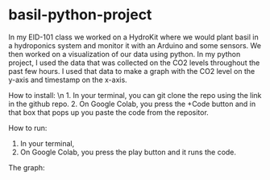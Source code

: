 # basil-python-project
In my EID-101 class we worked on a HydroKit where we would plant basil in a hydroponics system and monitor it with an Arduino and some sensors. We then worked on a visualization of our data using python. In my python project, I used the data that was collected on the CO2 levels throughout the past few hours. I used that data to make a graph with the CO2 level on the y-axis and timestamp on the x-axis.

How to install:
\n 1. In your terminal, you can git clone the repo using the link in the github repo.
2. On Google Colab, you press the +Code button and in that box that pops up you paste the code from the repositor.

How to run: 
1. In your terminal, 
2. On Google Colab, you press the play button and it runs the code.

The graph:
